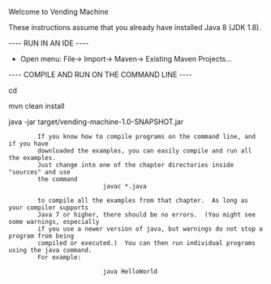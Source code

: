 Welcome to Vending Machine

These instructions assume that you already have installed Java 8
(JDK 1.8).

---- RUN IN AN IDE ----

* Open menu: File-> Import-> Maven-> Existing Maven Projects...


---- COMPILE AND RUN ON THE COMMAND LINE ----

cd <directory>

mvn clean install

java -jar target/vending-machine-1.0-SNAPSHOT.jar


            If you know how to compile programs on the command line, and if you have
            downloaded the examples, you can easily compile and run all the examples.
            Just change into one of the chapter directories inside "sources" and use
            the command
                              javac *.java

            to compile all the examples from that chapter.  As long as your compiler supports
            Java 7 or higher, there should be no errors.  (You might see some warnings, especially
            if you use a newer version of java, but warnings do not stop a program from being
            compiled or executed.)  You can then run individual programs using the java command.
            For example:

                              java HelloWorld
